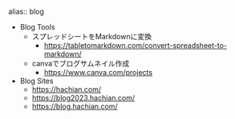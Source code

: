 alias:: blog

- Blog Tools
	- スプレッドシートをMarkdownに変換
		- https://tabletomarkdown.com/convert-spreadsheet-to-markdown/
	- canvaでブログサムネイル作成
		- https://www.canva.com/projects
- Blog Sites
	- https://hachian.com/
	- https://blog2023.hachian.com/
	- https://blog.hachian.com/